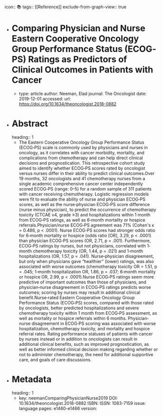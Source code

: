 icon:: 📚
tags:: [[Reference]]
exclude-from-graph-view:: true

- # Comparing Physician and Nurse Eastern Cooperative Oncology Group Performance Status (ECOG‐PS) Ratings as Predictors of Clinical Outcomes in Patients with Cancer
	- type: article
	  author: Neeman, Elad
	  journal: The Oncologist
	  date: 2019-12-01
	  accessed: 
	  url: https://doi.org/10.1634/theoncologist.2018-0882
- # Abstract
  heading:: 1
	- The Eastern Cooperative Oncology Group Performance Status (ECOG‐PS) scale is commonly used by physicians and nurses in oncology, as it correlates with cancer morbidity, mortality, and complications from chemotherapy and can help direct clinical decisions and prognostication. This retrospective cohort study aimed to identify whether ECOG‐PS scores rated by oncologist versus nurses differ in their ability to predict clinical outcomes.Over 19 months, 32 oncologists and 41 chemotherapy nurses from a single academic comprehensive cancer center independently scored ECOG‐PS (range: 0–5) for a random sample of 311 patients with cancer receiving chemotherapy. Logistic regression models were fit to evaluate the ability of nurse and physician ECOG‐PS scores, as well as the nurse‐physician ECOG‐PS score difference (nurse minus physician), to predict the occurrence of chemotherapy toxicity (CTCAE v4, grade ≥3) and hospitalizations within 1 month from ECOG‐PS ratings, as well as 6‐month mortality or hospice referrals.Physician/nurse ECOG‐PS agreement was 71% (Cohen's κ = 0.486, p &lt; .0001). Nurse ECOG‐PS scores had stronger odds ratio for 6‐month mortality or hospice (odds ratio [OR], 3.29, p &lt; .0001) than physician ECOG‐PS scores (OR, 2.71, p = .001). Furthermore, ECOG‐PS ratings by nurses, but not physicians, correlated with 1‐month chemotherapy toxicity (OR, 1.44, p = .021) and 1‐month hospitalizations (OR, 1.57, p = .041). Nurse‐physician disagreement, but only when physicians gave “healthier” (lower) ratings, was also associated with worse outcomes (chemotherapy toxicity OR = 1.51, p = .045; 1‐month hospitalization OR, 1.86, p = .037; 6‐month mortality or hospice OR, 2.99, p &lt; .0001).Nurse ECOG‐PS ratings seem more predictive of important outcomes than those of physicians, and physician‐nurse disagreement in ECOG‐PS ratings predicts worse outcomes; scoring by nurses may result in additional clinical benefit.Nurse‐rated Eastern Cooperative Oncology Group Performance Status (ECOG‐PS) scores, compared with those rated by oncologists, better predicted hospitalizations and severe chemotherapy toxicity within 1 month from ECOG‐PS assessment, as well as mortality or hospice referrals within 6 months. Physician‐nurse disagreement in ECOG‐PS scoring was associated with worse hospitalization, chemotherapy toxicity, and mortality and hospice referral rates. Rating performance statuses of patients with cancer by nurses instead or in addition to oncologists can result in additional clinical benefits, such as improved prognostication, as well as better informed clinical decision making regarding whether or not to administer chemotherapy, the need for additional supportive care, and goals of care discussions.
- # Metadata
  heading:: 1
	- key: neemanComparingPhysicianNurse2019
	  DOI: 10.1634/theoncologist.2018-0882
	  ISBN: 
	  ISSN: 1083-7159
	  issue: 
	  language 
	  pages: e1460-e1466
	  version: